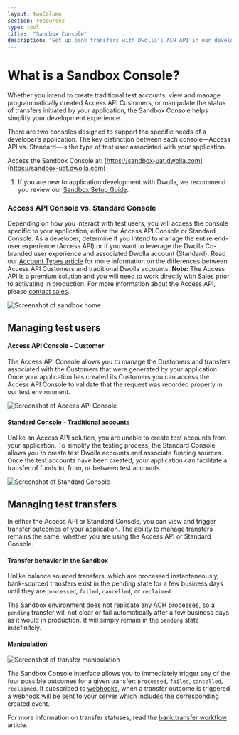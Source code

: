 ```yaml
---
layout: twoColumn
section: resources
type: tool
title:  "Sandbox Console"
description: "Set up bank transfers with Dwolla's ACH API in our developer sandbox environment."
---
```


# What is a Sandbox Console?

Whether you intend to create traditional test accounts, view and manage programmatically created Access API Customers, or manipulate the status of transfers initiated by your application, the Sandbox Console helps simplify your development experience.

There are two consoles designed to support the specific needs of a developer’s application. The key distinction between each console—Access API vs. Standard—is the type of test user associated with your application.

Access the Sandbox Console at: [https://sandbox-uat.dwolla.com](https://sandbox-uat.dwolla.com)

<ol class="alerts">
    <li class="alert icon-alert-info">If you are new to application development with Dwolla, we recommend you review our <a href="/guides/sandbox-setup">Sandbox Setup Guide</a>.</li>
</ol>

### Access API Console vs. Standard Console
Depending on how you interact with test users, you will access the console specific to your application, either the Access API Console or Standard Console. As a developer, determine if you intend to manage the entire end-user experience (Access API) or if you want to leverage the Dwolla Co-branded user experience and associated Dwolla account (Standard). Read our [Account Types article](/resources/account-types.html) for more information on the differences between Access API Customers and traditional Dwolla accounts. **Note:** The Access API is a premium solution and you will need to work directly with Sales prior to activating in production. For more information about the Access API, please [contact sales](https://www.dwolla.com/contact).

![Screenshot of sandbox home](/images/sandbox-console-home.png "Sandbox Console home screen")

## Managing test users

#### Access API Console - Customer
The Access API Console allows you to manage the Customers and transfers associated with the Customers that were generated by your application. Once your application has created its Customers you can access the Access API Console to validate that the request was recorded properly in our test environment. 

![Screenshot of Access API Console](/images/sandbox-console-wl.png "Access API Console")

#### Standard Console - Traditional accounts
Unlike an Access API solution, you are unable to create test accounts from your application. To simplify the testing process, the Standard Console allows you to create test Dwolla accounts and associate funding sources. Once the test accounts have been created, your application can facilitate a transfer of funds to, from, or between test accounts. 

![Screenshot of Standard Console](/images/sandbox-console-standard.png "Standard Console")

## Managing test transfers
In either the Access API or Standard Console, you can view and trigger transfer outcomes of your application. The ability to manage transfers remains the same, whether you are using the Access API or Standard Console. 

#### Transfer behavior in the Sandbox

Unlike balance sourced transfers, which are processed instantaneously, bank-sourced transfers exist in the pending state for a few business days until they are `processed`, `failed`, `cancelled`, or `reclaimed`.

The Sandbox environment does not replicate any ACH processes, so a `pending` transfer will not clear or fail automatically after a few business days as it would in production. It will simply remain in the `pending` state indefinitely.

#### Manipulation

![Screenshot of transfer manipulation](/images/sandbox-console-manipulation.gif "Transfer status manipulation")

The Sandbox Console interface allows you to immediately trigger any of the four possible outcomes for a given transfer: `processed`, `failed`, `cancelled`, `reclaimed`. If subscribed to [webhooks](/guides/webhooks), when a transfer outcome is triggered a webhook will be sent to your server which includes the corresponding created event.

For more information on transfer statuses, read the [bank transfer workflow](/resources/bank-transfer-workflow.html) article.
